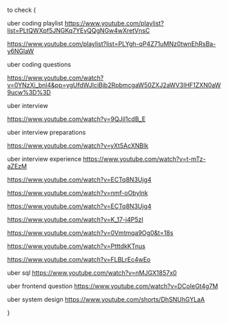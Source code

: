
to check {

uber coding playlist
https://www.youtube.com/playlist?list=PLtQWXpf5JNGKq7YEvQQgNGw4wXretVnsC

https://www.youtube.com/playlist?list=PLYgh-qP4Z71uMNz0twnEhRsBa-y6NGlaW



uber coding questions


https://www.youtube.com/watch?v=0YNzXi_bnl4&pp=ygUfdWJlciBjb2RpbmcgaW50ZXJ2aWV3IHF1ZXN0aW9ucw%3D%3D


uber interview

https://www.youtube.com/watch?v=9QJjl1cdB_E


uber interview preparations

https://www.youtube.com/watch?v=yXt5AcXNBlk


uber interview experience
https://www.youtube.com/watch?v=t-mTz-aZEzM

https://www.youtube.com/watch?v=ECTq8N3Ujg4


https://www.youtube.com/watch?v=nmf-oObylnk

https://www.youtube.com/watch?v=ECTq8N3Ujg4

https://www.youtube.com/watch?v=K_17-j4P5zI

https://www.youtube.com/watch?v=0Vmtmqa9Og0&t=18s

https://www.youtube.com/watch?v=PtttdkKTnus

https://www.youtube.com/watch?v=FLBLrEc4wEo


uber sql
https://www.youtube.com/watch?v=nMJGX1857x0


uber frontend question
https://www.youtube.com/watch?v=DCoIeGt4g7M

uber system design
https://www.youtube.com/shorts/DhSNUhGYLaA



}


